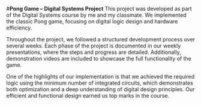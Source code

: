 #**Pong Game – Digital Systems Project**
This project was developed as part of the Digital Systems course by me and my classmate. We implemented the classic Pong game, focusing on digital logic design and hardware efficiency.

Throughout the project, we followed a structured development process over several weeks. Each phase of the project is documented in our weekly presentations, where the steps and progress are detailed. Additionally, demonstration videos are included to showcase the full functionality of the game.

One of the highlights of our implementation is that we achieved the required logic using the minimum number of integrated circuits, which demonstrates both optimization and a deep understanding of digital design principles. Our efficient and functional design earned us top marks in the course.
